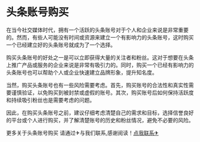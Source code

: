 # 头条账号购买

在当今社交媒体时代，拥有一个活跃的头条账号对于个人和企业来说是非常重要的。然而，有些人可能没有时间或资源来建立一个有影响力的头条账号，这时购买一个已经建立好的头条账号就成为了一个选择。

购买头条账号的好处之一是可以立即获得大量的关注者和粉丝。这对于想要在头条上推广产品或服务的企业来说是非常有吸引力的。同时，购买一个已经有影响力的头条账号也可以帮助个人或企业快速建立品牌形象，提升知名度。

当然，购买头条账号也有一些风险需要考虑。首先，购买账号的合法性和真实性需要谨慎验证，以免购买到被封禁或虚假的账号。其次，购买账号后如何保持活跃度和持续吸引粉丝也是需要考虑的问题。

因此，在购买头条账号之前，建议仔细考虑清楚自己的需求和目标，选择信誉良好的平台或个人进行购买，并了解清楚账号的历史和粉丝情况，避免不必要的风险。

更多关于头条账号购买 请通过✈与我们联系,感谢阅读！[点我联系✈](https://home.G208.com)